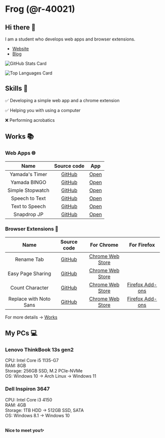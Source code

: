 # Frog (@r-40021)
## Hi there 👋
I am a student who develops web apps and browser extensions.

- [Website](https://frogapp.net)
- [Blog](https://blog.frogapp.net)

![GitHub Stats Card](https://github-readme-stats.vercel.app/api?username=r-40021&count_private=true&theme=react)

![Top Languages Card](https://github-readme-stats.vercel.app/api/top-langs/?username=r-40021&count_private=true&theme=react)

## Skills 💪
✅ Developing a simple web app and a chrome extension

✅ Helping you with using a computer

❌ Performing acrobatics

## Works 📚

### Web Apps 🌐
| Name | Source code | App |
| :----: | :----: | :----: |
| Yamada's Timer | [GitHub](https://github.com/r-40021/countdown-timer) | [Open](https://timer.frogapp.net) |
| Yamada BINGO | [GitHub](https://github.com/r-40021/bingo) | [Open](https://bingo.frogapp.net) |
| Simple Stopwatch | [GitHub](https://github.com/r-40021/stopwatch) | [Open](https://stopwatch.frogapp.net) |
| Speech to Text | [GitHub](https://github.com/r-40021/web-speech-api) | [Open](https://speech.frogapp.net) |
| Text to Speech | [GitHub](https://github.com/r-40021/read-text) | [Open](https://read.frogapp.net) |
| Snapdrop JP | [GitHub](https://github.com/r-40021/snapdrop-jp) | [Open](https://share.frogapp.net) |

### Browser Extensions 🦊
| Name | Source code | For Chrome | For Firefox |
| :------: | :----------: | :----------------: | :------------------: |
| Rename Tab | [GitHub](https://github.com/r-40021/rename_tab) | [Chrome Web Store](https://chrome.google.com/webstore/detail/nbpkdabdmbefnemcjehinaeklgmngdoo) | |
| Easy Page Sharing | [GitHub](https://github.com/r-40021/copy_title-URL) | [Chrome Web Store](https://chrome.google.com/webstore/detail/eoccdpbaigkllhflcgidhpcedgmlckkp) | |
| Count Character | [GitHub](https://github.com/r-40021/count-character) | [Chrome Web Store](https://chrome.google.com/webstore/detail/bhfihcmmnnagikobmgakbjliddjmfgmd) | [Firefox Add-ons](https://addons.mozilla.org/ja/firefox/addon/count-character/) |
| Replace with Noto Sans | [GitHub](https://github.com/r-40021/replace-font) | [Chrome Web Store](https://chrome.google.com/webstore/detail/oecglhldbofcklanmhckefiflhfhabdd) | [Firefox Add-ons](https://addons.mozilla.org/ja/firefox/addon/replace-with-noto/) |

For more details -> [Works](https://r-40021.github.io/works)

## My PCs 💻
### Lenovo ThinkBook 13s gen2
CPU: Intel Core i5 1135-G7  
RAM: 8GB  
Storage: 256GB SSD, M.2 PCIe-NVMe  
OS: Windows 10 -> Arch Linux -> Windows 11

### Dell Inspiron 3647
CPU: Intel Core i3 4150  
RAM: 4GB  
Storage: 1TB HDD -> 512GB SSD, SATA  
OS: Windows 8.1 -> Windows 10

<br>**Nice to meet you✨**
